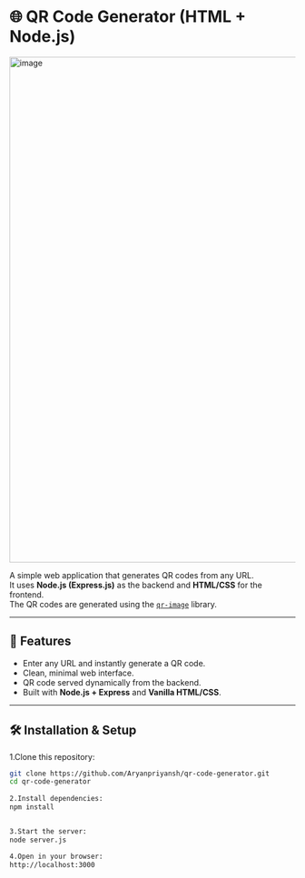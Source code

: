 # 🌐 QR Code Generator (HTML + Node.js)

<img width="1897" height="891" alt="image" src="https://github.com/user-attachments/assets/40a6fd5e-e58b-4e6d-8dcf-f1a6bf05f328" />

A simple web application that generates QR codes from any URL.  
It uses **Node.js (Express.js)** as the backend and **HTML/CSS** for the frontend.  
The QR codes are generated using the [`qr-image`](https://www.npmjs.com/package/qr-image) library.

---

## 🚀 Features
- Enter any URL and instantly generate a QR code.
- Clean, minimal web interface.
- QR code served dynamically from the backend.
- Built with **Node.js + Express** and **Vanilla HTML/CSS**.

---

## 🛠️ Installation & Setup

 1.Clone this repository:
   ```bash
   git clone https://github.com/Aryanpriyansh/qr-code-generator.git
   cd qr-code-generator
     
2.Install dependencies:
   npm install


3.Start the server:
  node server.js

4.Open in your browser:
  http://localhost:3000



